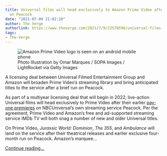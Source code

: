 ```yaml
---
title: Universal films will head exclusively to Amazon Prime Video after their run
  on Peacock
date: "2021-07-09 21:02:20"
author: The Verge
authorlink: https://www.theverge.com/2021/7/9/22570590/universal-films-prime-video-streaming-peacock
tags:
- The-Verge
---
```

<figure>
      <img alt="Amazon Prime Video logo is seen on an android mobile phone" src="https://cdn.vox-cdn.com/thumbor/blMHOeyV3QvI2mR_MmSZA8T3RSM=/0x5:5000x3338/1310x873/cdn.vox-cdn.com/uploads/chorus_image/image/69563320/1051935276.0.jpg" />
        <figcaption>Photo Illustration by Omar Marques / SOPA Images / LightRocket via Getty Images</figcaption>
    </figure>

  <p id="WNAmov">A licensing deal between Universal Filmed Entertainment Group and Amazon will broaden Prime Video’s streaming library and bring anticipated titles to the service after a brief run on Peacock.</p>
<p id="UiMsNX">As part of a multiyear licensing deal that will begin in 2022, live-action Universal films will head exclusively to Prime Video after their earlier <a href="https://www.theverge.com/2021/7/6/22565702/universal-dreamworks-peacock-theatrical-releases">pay-one premieres</a> on NBCUniversal’s own streaming service Peacock. Per the agreement, Prime Video and Amazon’s free and ad-supported streaming service IMDb TV will both snag a number of new and older Universal titles. </p>
<p id="gjahST">On Prime Video, <em>Jurassic World: Dominion</em>, <em>The 355</em>, and <em>Ambulance</em> will land on the service after their theatrical releases and earlier exclusive four-month run on Peacock. Amazon’s marquee...</p>
  <p>
    <a href="https://www.theverge.com/2021/7/9/22570590/universal-films-prime-video-streaming-peacock">Continue reading&hellip;</a>
  </p>